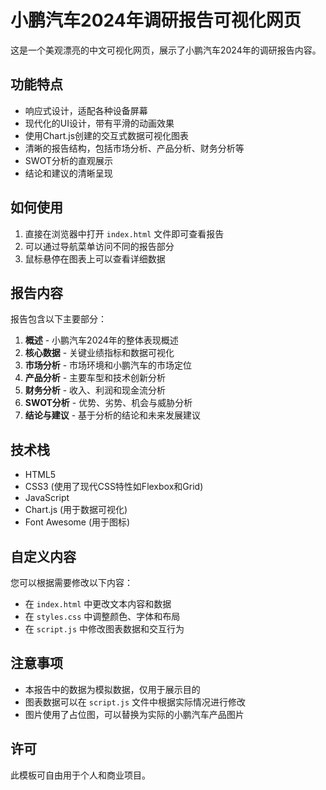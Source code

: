 # 小鹏汽车2024年调研报告可视化网页

这是一个美观漂亮的中文可视化网页，展示了小鹏汽车2024年的调研报告内容。

## 功能特点

- 响应式设计，适配各种设备屏幕
- 现代化的UI设计，带有平滑的动画效果
- 使用Chart.js创建的交互式数据可视化图表
- 清晰的报告结构，包括市场分析、产品分析、财务分析等
- SWOT分析的直观展示
- 结论和建议的清晰呈现

## 如何使用

1. 直接在浏览器中打开 `index.html` 文件即可查看报告
2. 可以通过导航菜单访问不同的报告部分
3. 鼠标悬停在图表上可以查看详细数据

## 报告内容

报告包含以下主要部分：

1. **概述** - 小鹏汽车2024年的整体表现概述
2. **核心数据** - 关键业绩指标和数据可视化
3. **市场分析** - 市场环境和小鹏汽车的市场定位
4. **产品分析** - 主要车型和技术创新分析
5. **财务分析** - 收入、利润和现金流分析
6. **SWOT分析** - 优势、劣势、机会与威胁分析
7. **结论与建议** - 基于分析的结论和未来发展建议

## 技术栈

- HTML5
- CSS3 (使用了现代CSS特性如Flexbox和Grid)
- JavaScript
- Chart.js (用于数据可视化)
- Font Awesome (用于图标)

## 自定义内容

您可以根据需要修改以下内容：

- 在 `index.html` 中更改文本内容和数据
- 在 `styles.css` 中调整颜色、字体和布局
- 在 `script.js` 中修改图表数据和交互行为

## 注意事项

- 本报告中的数据为模拟数据，仅用于展示目的
- 图表数据可以在 `script.js` 文件中根据实际情况进行修改
- 图片使用了占位图，可以替换为实际的小鹏汽车产品图片

## 许可

此模板可自由用于个人和商业项目。